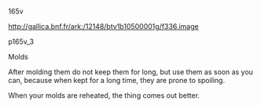 165v 

http://gallica.bnf.fr/ark:/12148/btv1b10500001g/f336.image

p165v_3

Molds

After molding them do not keep them for long, but use them as soon as you can, because when kept for a long time, they are prone to spoiling.

 

When your molds are reheated, the thing comes out better.

 


















 



